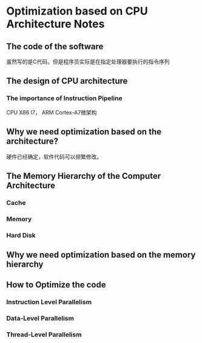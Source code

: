 # Optimization based on CPU Architecture Notes
## The code of the software

虽然写的是C代码，但是程序员实际是在指定处理器要执行的指令序列

## The design of CPU architecture

### The importance of Instruction Pipeline

 CPU X86 I7， ARM Cortex-A7微架构

## Why we need optimization based on the architecture?
硬件已经确定，软件代码可以频繁修改。


## The Memory Hierarchy of the Computer Architecture

### Cache

### Memory

### Hard Disk


## Why we need optimization based on the memory hierarchy


## How to Optimize the code

### Instruction Level Parallelism


### Data-Level Parallelism

### Thread-Level Parallelism




